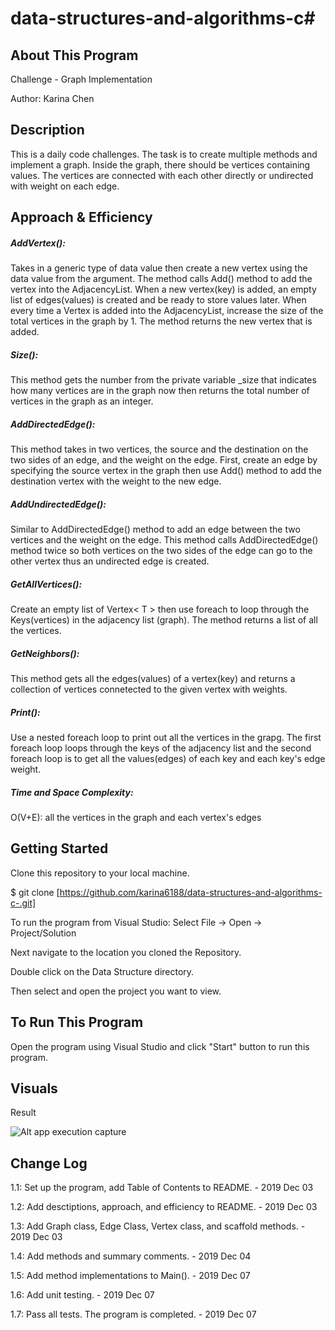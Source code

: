 # data-structures-and-algorithms-c#

## About This Program
Challenge - Graph Implementation

Author: Karina Chen

## Description
This is a daily code challenges. The task is to create multiple methods and implement a graph. Inside the graph, there should be vertices containing values. The vertices are connected with each other directly or undirected with weight on each edge.
 
## Approach & Efficiency
##### AddVertex():
Takes in a generic type of data value then create a new vertex using the data value from the argument. The method calls Add() method to add the vertex into the AdjacencyList. When a new vertex(key) is added, an empty list of edges(values) is created and be ready to store values later. When every time a Vertex is added into the AdjacencyList, increase the size of the total vertices in the graph by 1. The method returns the new vertex that is added.

##### Size():
This method gets the number from the private variable _size that indicates how many vertices are in the graph now then returns the total number of vertices in the graph as an integer.

##### AddDirectedEdge():
This method takes in two vertices, the source and the destination on the two sides of an edge, and the weight on the edge. First, create an edge by specifying the source vertex in the graph then use Add() method to add the destination vertex with the weight to the new edge.

##### AddUndirectedEdge():
Similar to AddDirectedEdge() method to add an edge between the two vertices and the weight on the edge. This method calls AddDirectedEdge() method twice so both vertices on the two sides of the edge can go to the other vertex thus an undirected edge is created.

##### GetAllVertices():
Create an empty list of Vertex< T > then use foreach to loop through the Keys(vertices) in the adjacency list (graph). The method returns a list of all the vertices.

##### GetNeighbors():
This method gets all the edges(values) of a vertex(key) and returns a collection of vertices connetected to the given vertex with weights.

##### Print():
Use a nested foreach loop to print out all the vertices in the grapg. The first foreach loop loops through the keys of the adjacency list and the second foreach loop is to get all the values(edges) of each key and each key's edge weight.

##### Time and Space Complexity:
O(V+E): all the vertices in the graph and each vertex's edges

## Getting Started
Clone this repository to your local machine.

$ git clone [https://github.com/karina6188/data-structures-and-algorithms-c-.git]

To run the program from Visual Studio:
Select File -> Open -> Project/Solution

Next navigate to the location you cloned the Repository.

Double click on the Data Structure directory.

Then select and open the project you want to view.

## To Run This Program
Open the program using Visual Studio and click "Start" button to run this program.

## Visuals

Result

![Alt app execution capture](/Assets/.JPG)

## Change Log

1.1: Set up the program, add Table of Contents to README. - 2019 Dec 03

1.2: Add desctiptions, approach, and efficiency to README. - 2019 Dec 03

1.3: Add Graph class, Edge Class, Vertex class, and scaffold methods. - 2019 Dec 03

1.4: Add methods and summary comments. - 2019 Dec 04

1.5: Add method implementations to Main(). - 2019 Dec 07

1.6: Add unit testing. - 2019 Dec 07

1.7: Pass all tests. The program is completed. - 2019 Dec 07